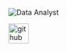
![Data Analyst]() 





[<img src='https://cdn.jsdelivr.net/npm/simple-icons@3.0.1/icons/github.svg' alt='github' height='40'>](https://github.com/musahas)  




  

